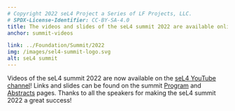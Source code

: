```yaml
---
# Copyright 2022 seL4 Project a Series of LF Projects, LLC.
# SPDX-License-Identifier: CC-BY-SA-4.0
title: The videos and slides of the seL4 summit 2022 are available online
anchor: summit-videos

link: ../Foundation/Summit/2022
img: /images/sel4-summit-logo.svg
alt: seL4 summit
---
```


Videos of the seL4 summit 2022 are now available on the <a
href="https://www.youtube.com/@seL4" target="_blank">seL4 YouTube channel</a>!
Links and slides can be found on the summit
[Program](../Foundation/Summit/2022/program) and
[Abstracts](../Foundation/Summit/2022/abstracts2022) pages. Thanks to all the
speakers for making the seL4 summit 2022 a great success!
